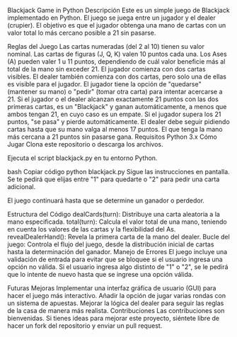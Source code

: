 Blackjack Game in Python
Descripción
Este es un simple juego de Blackjack implementado en Python. El juego se juega entre un jugador y el dealer (crupier). El objetivo es que el jugador obtenga una mano de cartas con un valor total lo más cercano posible a 21 sin pasarse.

Reglas del Juego
Las cartas numeradas (del 2 al 10) tienen su valor nominal.
Las cartas de figuras (J, Q, K) valen 10 puntos cada una.
Los Ases (A) pueden valer 1 u 11 puntos, dependiendo de cuál valor beneficie más al total de la mano sin exceder 21.
El jugador comienza con dos cartas visibles.
El dealer también comienza con dos cartas, pero solo una de ellas es visible para el jugador.
El jugador tiene la opción de "quedarse" (mantener su mano) o "pedir" (tomar otra carta) para intentar acercarse a 21.
Si el jugador o el dealer alcanzan exactamente 21 puntos con las dos primeras cartas, es un "Blackjack" y ganan automáticamente, a menos que ambos tengan 21, en cuyo caso es un empate.
Si el jugador supera los 21 puntos, "se pasa" y pierde automáticamente.
El dealer debe seguir pidiendo cartas hasta que su mano valga al menos 17 puntos.
El que tenga la mano más cercana a 21 puntos sin pasarse gana.
Requisitos
Python 3.x
Cómo Jugar
Clona este repositorio o descarga los archivos.

Ejecuta el script blackjack.py en tu entorno Python.

bash
Copiar código
python blackjack.py
Sigue las instrucciones en pantalla. Se te pedirá que elijas entre "1" para quedarte o "2" para pedir una carta adicional.

El juego continuará hasta que se determine un ganador o perdedor.

Estructura del Código
dealCards(turn): Distribuye una carta aleatoria a la mano especificada.
total(turn): Calcula el valor total de una mano, teniendo en cuenta los valores de las cartas y la flexibilidad del As.
revealDealerHand(): Revela la primera carta de la mano del dealer.
Bucle del juego: Controla el flujo del juego, desde la distribución inicial de cartas hasta la determinación del ganador.
Manejo de Errores
El juego incluye una validación de entrada para evitar que se bloquee si el usuario ingresa una opción no válida. Si el usuario ingresa algo distinto de "1" o "2", se le pedirá que lo intente de nuevo hasta que se ingrese una opción válida.

Futuras Mejoras
Implementar una interfaz gráfica de usuario (GUI) para hacer el juego más interactivo.
Añadir la opción de jugar varias rondas con un sistema de apuestas.
Mejorar la lógica del dealer para seguir las reglas de la casa de manera más realista.
Contribuciones
Las contribuciones son bienvenidas. Si tienes ideas para mejorar este proyecto, siéntete libre de hacer un fork del repositorio y enviar un pull request.
